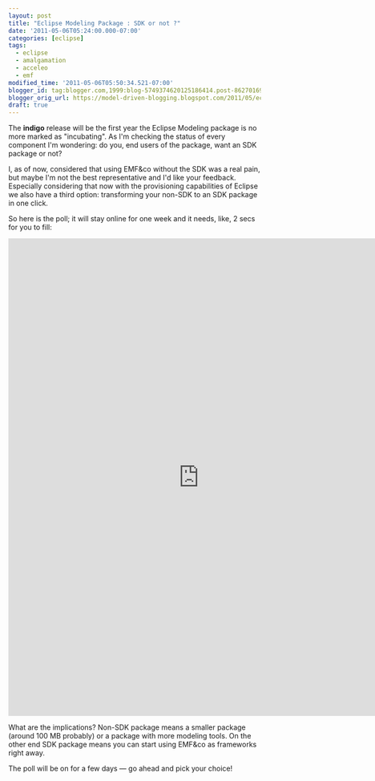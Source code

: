 ```yaml
---
layout: post
title: "Eclipse Modeling Package : SDK or not ?"
date: '2011-05-06T05:24:00.000-07:00'
categories: [eclipse]
tags:
  - eclipse
  - amalgamation
  - acceleo
  - emf
modified_time: '2011-05-06T05:50:34.521-07:00'
blogger_id: tag:blogger.com,1999:blog-5749374620125186414.post-8627016920290556582
blogger_orig_url: https://model-driven-blogging.blogspot.com/2011/05/eclipse-modeling-package-sdk-or-not.html
draft: true
---
```


The **indigo** release will be the first year the Eclipse Modeling package is no more marked as "incubating". As I'm checking the status of every component I'm wondering: do you, end users of the package, want an SDK package or not?

I, as of now, considered that using EMF&co without the SDK was a real pain, but maybe I'm not the best representative and I'd like your feedback. Especially considering that now with the provisioning capabilities of Eclipse we also have a third option: transforming your non-SDK to an SDK package in one click.

So here is the poll; it will stay online for one week and it needs, like, 2 secs for you to fill:

<iframe src="https://spreadsheets.google.com/embeddedform?formkey=dGtJdmdWRkNYdmFrMkFITzh6eTZ1TEE6MQ" width="760" height="953" frameborder="0" marginheight="0" marginwidth="0">Loading...</iframe>

What are the implications? Non-SDK package means a smaller package (around 100 MB probably) or a package with more modeling tools. On the other end SDK package means you can start using EMF&co as frameworks right away.

The poll will be on for a few days — go ahead and pick your choice!

